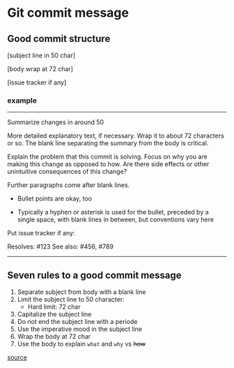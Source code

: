 # Git commit message

## Good commit structure

[subject line in 50 char]

[body wrap at 72 char]

[issue tracker if any]

### example

***

Summarize changes in around 50

More detailed explanatory text, if necessary. Wrap it to about 72
characters or so.  The blank line separating the summary from the 
body is critical.

Explain the problem that this commit is solving. Focus on why you
are making this change as opposed to how. Are there side effects
or other unintuitive consequences of this change?

Further paragraphs come after blank lines.

 - Bullet points are okay, too

 - Typically a hyphen or asterisk is used for the bullet, preceded
   by a single space, with blank lines in between, but conventions
   vary here
  
Put issue tracker if any:

Resolves: #123
See also: #456, #789

***

## Seven rules to a good commit message

1. Separate subject from body with a blank line
2. Limit the subject line to 50 character:
    - Hard limit: 72 char
3. Capitalize the subject line
4. Do not end the subject line with a periode
5. Use the imperative mood in the subject line
6. Wrap the body at 72 char
7. Use the body to explain `what` and `why` vs ~~how~~

[source](https://cbea.ms/git-commit/)
